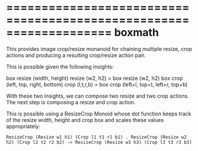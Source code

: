 ===================================================================
boxmath
===================================================================

This provides image crop/resize monanoid for chaining multiple resize,
crop actions and producing a resulting crop/resize action pair.

This is possible given the following insights:

   box resize (width, height) resize (w2, h2) = box resize (w2, h2)
   box crop (left, top, right, bottom) crop (l,t,r,b) = box crop (left+l, top+t, left+r, top+b)

With these two insights, we can compose two resize and two crop actions.  The next step
is composing a resize and crop action.

This is possible using a ResizeCrop Monoid whose dot function keeps track of the resize width, height
and crop box and scales these values appropriately:

    ResizeCrop (Resize w1 h1) (Crop l1 t1 r1 b1) . ResizeCrop (Resize w2 h2) (Crop l2 t2 r2 b2) -> ResizeCrop (Resize w3 h3) (Crop l3 t3 r3 b3)

        

